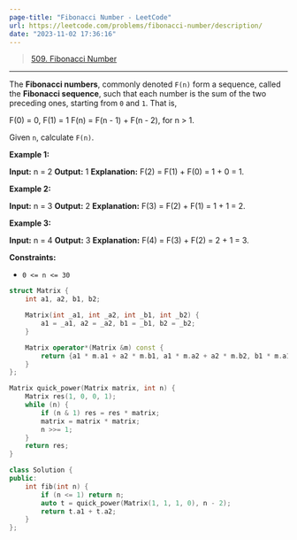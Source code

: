 ```yaml
---
page-title: "Fibonacci Number - LeetCode"
url: https://leetcode.com/problems/fibonacci-number/description/
date: "2023-11-02 17:36:16"
---
```


> [509\. Fibonacci Number](https://leetcode.com/problems/fibonacci-number/)

---

The **Fibonacci numbers**, commonly denoted `F(n)` form a sequence, called the **Fibonacci sequence**, such that each number is the sum of the two preceding ones, starting from `0` and `1`. That is,

F(0) = 0, F(1) = 1
F(n) = F(n - 1) + F(n - 2), for n > 1.

Given `n`, calculate `F(n)`.

**Example 1:**

**Input:** n = 2
**Output:** 1
**Explanation:** F(2) = F(1) + F(0) = 1 + 0 = 1.

**Example 2:**

**Input:** n = 3
**Output:** 2
**Explanation:** F(3) = F(2) + F(1) = 1 + 1 = 2.

**Example 3:**

**Input:** n = 4
**Output:** 3
**Explanation:** F(4) = F(3) + F(2) = 2 + 1 = 3.

**Constraints:**

-   `0 <= n <= 30`

```cpp
struct Matrix {
    int a1, a2, b1, b2;

    Matrix(int _a1, int _a2, int _b1, int _b2) {
        a1 = _a1, a2 = _a2, b1 = _b1, b2 = _b2;
    }

    Matrix operator*(Matrix &m) const {
        return {a1 * m.a1 + a2 * m.b1, a1 * m.a2 + a2 * m.b2, b1 * m.a1 + b2 * m.b1, b1 * m.a2 + b2 * m.b2};
    }
};

Matrix quick_power(Matrix matrix, int n) {
    Matrix res(1, 0, 0, 1);
    while (n) {
        if (n & 1) res = res * matrix;
        matrix = matrix * matrix;
        n >>= 1;
    }
    return res;
}

class Solution {
public:
    int fib(int n) {
        if (n <= 1) return n;
        auto t = quick_power(Matrix(1, 1, 1, 0), n - 2);
        return t.a1 + t.a2;
    }
};
```